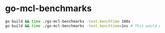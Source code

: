 # go-mcl-benchmarks
```bash
go build && time ./go-mcl-benchmarks -test.benchtime 100x
go build && time ./go-mcl-benchmarks -test.benchtime=1ns # This would make it run only once.
```
